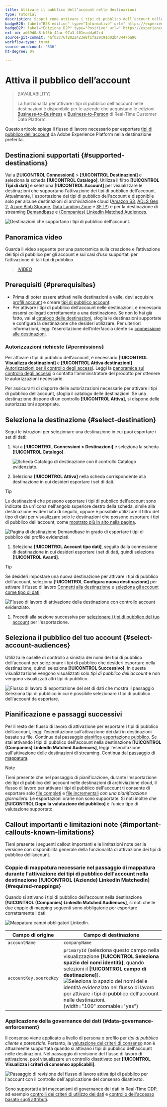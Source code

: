 ```yaml
---
title: Attivare il pubblico dell’account nelle destinazioni
type: Tutorial
description: Scopri come attivare i tipi di pubblico dell’account nelle destinazioni
badgeB2B: label="B2B edition" type="Informative" url=" https://experienceleague.adobe.com/docs/experience-platform/rtcdp/intro/rtcdp-intro/overview.html?lang=en#rtcdp-editions newtab=true"
badgeB2P: label="Edizione B2P" type="Positive" url=" https://experienceleague.adobe.com/docs/experience-platform/rtcdp/intro/rtcdp-intro/overview.html?lang=en#rtcdp-editions newtab=true"
exl-id: ad69d0a8-bf5b-42ac-97a3-401eadda62cd
source-git-commit: 4afb2c76f2022423e8f1fa29c91d02b43447ba90
workflow-type: tm+mt
source-wordcount: '836'
ht-degree: 0%

---
```


# Attiva il pubblico dell’account

>[!AVAILABILITY]
>
>La funzionalità per attivare i tipi di pubblico dell&#39;account nelle destinazioni è disponibile per le aziende che acquistano le edizioni [Business-to-Business](/help/rtcdp/overview.md#rtcdp-b2b) e [Business-to-Person](/help/rtcdp/overview.md#rtcdp-b2p) di Real-Time Customer Data Platform.

Questo articolo spiega il flusso di lavoro necessario per esportare [tipi di pubblico dell&#39;account](/help/segmentation/types/account-audiences.md) da Adobe Experience Platform nella destinazione preferita.

## Destinazioni supportati {#supported-destinations}

Vai a **[!UICONTROL Connessioni]** > **[!UICONTROL Destinazioni]** e seleziona la scheda **[!UICONTROL Catalogo]**. Utilizza il filtro **[!UICONTROL Tipi di dati]** e seleziona **[!UICONTROL Account]** per visualizzare le destinazioni che supportano l&#39;attivazione dei tipi di pubblico dell&#39;account. Attualmente, l&#39;esportazione dei tipi di pubblico dell&#39;account è disponibile solo per alcune destinazioni di archiviazione cloud ([Amazon S3](/help/destinations/catalog/cloud-storage/amazon-s3.md), [ADLS Gen 2](/help/destinations/catalog/cloud-storage/adls-gen2.md), [Azure Blob Storage](/help/destinations/catalog/cloud-storage/azure-blob.md), [Data Landing Zone](/help/destinations/catalog/cloud-storage/data-landing-zone.md) e [SFTP](/help/destinations/catalog/cloud-storage/sftp.md)) e per la destinazione di streaming [Demandbase](/help/destinations/catalog/advertising/demandbase.md) e [(Companies) LinkedIn Matched Audiences](/help/destinations/catalog/social/linkedin-b2b.md).

![Destinazioni che supportano i tipi di pubblico dell&#39;account.](/help/destinations/assets/ui/activate-account-audiences/data-types-filter.png)

## Panoramica video

Guarda il video seguente per una panoramica sulla creazione e l’attivazione dei tipi di pubblico per gli account e sui casi d’uso supportati per l’attivazione di tali tipi di pubblico.

>[!VIDEO](https://video.tv.adobe.com/v/338252/?learn=on)

## Prerequisiti {#prerequisites}

* Prima di poter essere attivati nelle destinazioni a valle, devi acquisire [profili account](/help/rtcdp/accounts/account-profile-overview.md) e creare [tipi di pubblico account](/help/segmentation/types/account-audiences.md).
* Per attivare i tipi di pubblico dell’account nelle destinazioni, è necessario essersi collegati correttamente a una destinazione. Se non lo hai già fatto, vai al [catalogo delle destinazioni](../catalog/overview.md), sfoglia le destinazioni supportate e configura la destinazione che desideri utilizzare. Per ulteriori informazioni, leggi l&#39;esercitazione dell&#39;interfaccia utente su [connessione alle destinazioni](./connect-destination.md).

### Autorizzazioni richieste {#permissions}

Per attivare i tipi di pubblico dell&#39;account, è necessario **[!UICONTROL Visualizza destinazioni]** e **[!UICONTROL Attiva destinazioni]** [Autorizzazioni per il controllo degli accessi](/help/access-control/home.md#permissions). Leggi la [panoramica sul controllo degli accessi](/help/access-control/ui/overview.md) o contatta l&#39;amministratore del prodotto per ottenere le autorizzazioni necessarie.

Per assicurarti di disporre delle autorizzazioni necessarie per attivare i tipi di pubblico dell’account, sfoglia il catalogo delle destinazioni. Se una destinazione dispone di un controllo **[!UICONTROL Attiva]**, si dispone delle autorizzazioni appropriate.

## Seleziona la destinazione {#select-destination}

Segui le istruzioni per selezionare una destinazione in cui puoi esportare i set di dati:

1. Vai a **[!UICONTROL Connessioni > Destinazioni]** e seleziona la scheda **[!UICONTROL Catalogo]**.

   ![Scheda Catalogo di destinazione con il controllo Catalogo evidenziato.](/help/destinations/assets/ui/export-datasets/catalog-tab.png)

1. Seleziona **[!UICONTROL Attiva]** nella scheda corrispondente alla destinazione in cui desideri esportare i set di dati.

>[!TIP]
>
>Le destinazioni che possono esportare i tipi di pubblico dell&#39;account sono indicate da un&#39;icona nell&#39;angolo superiore destro della scheda, simile alla destinazione evidenziata di seguito, oppure è possibile utilizzare il filtro del tipo di dati per visualizzare solo le destinazioni che possono esportare i tipi di pubblico dell&#39;account, come [mostrato più in alto nella pagina](#supported-destinations).

![Pagina di destinazione Demandbase in grado di esportare i tipi di pubblico del profilo evidenziati.](/help/destinations/assets/ui/activate-account-audiences/demandbase-icon-activate-account-audiences.png)

1. Seleziona **[!UICONTROL Account tipo dati]**, seguito dalla connessione di destinazione in cui desideri esportare i set di dati, quindi seleziona **[!UICONTROL Avanti]**.

>[!TIP]
> 
>Se desideri impostare una nuova destinazione per attivare i tipi di pubblico dell&#39;account, seleziona **[!UICONTROL Configura nuova destinazione]** per attivare il flusso di lavoro [Connetti alla destinazione](/help/destinations/ui/connect-destination.md) e [seleziona gli account come tipo di dati](/help/destinations/ui/connect-destination.md#segment-activation-or-dataset-exports).

![Flusso di lavoro di attivazione della destinazione con controllo account evidenziato.](/help/destinations/assets/ui/activate-account-audiences/activate-account-audiences-highlighted.png)

1. Procedi alla sezione successiva per [selezionare i tipi di pubblico del tuo account](#select-profile-audiences) per l&#39;esportazione.

## Seleziona il pubblico del tuo account {#select-account-audiences}

Utilizza le caselle di controllo a sinistra dei nomi dei tipi di pubblico dell&#39;account per selezionare i tipi di pubblico che desideri esportare nella destinazione, quindi seleziona **[!UICONTROL Successivo]**. In questa visualizzazione vengono visualizzati solo *tipi di pubblico dell&#39;account* e non vengono visualizzati altri tipi di pubblico.

![Flusso di lavoro di esportazione del set di dati che mostra il passaggio Seleziona tipi di pubblico in cui è possibile selezionare i tipi di pubblico dell&#39;account da esportare.](/help/destinations/assets/ui/activate-account-audiences/select-account-audiences.png)

## Pianificazione e passaggi successivi

Per il resto del flusso di lavoro di attivazione per esportare i tipi di pubblico dell’account, leggi l’esercitazione sull’attivazione dei dati in destinazioni basate su file. Continua dal passaggio [pianifica esportazione pubblico](/help/destinations/ui/activate-batch-profile-destinations.md#scheduling). Se stai attivando i tipi di pubblico dell&#39;account nella destinazione **[!UICONTROL (Companies) LinkedIn Matched Audiences]**, leggi l&#39;esercitazione sull&#39;attivazione delle destinazioni di streaming. Continua dal [passaggio di mappatura](/help/destinations/ui/activate-segment-streaming-destinations.md#mapping).

>[!NOTE]
>
>Tieni presente che nel passaggio di pianificazione, durante l&#39;esportazione dei tipi di pubblico dell&#39;account nelle destinazioni di archiviazione cloud, il flusso di lavoro per attivare i tipi di pubblico dell&#39;account ti consente di esportare solo [file completi](/help/destinations/ui/activate-batch-profile-destinations.md#export-full-files) e [file incrementali](/help/destinations/ui/activate-batch-profile-destinations.md#export-incremental-files) _con una pianificazione giornaliera_. Le esportazioni orarie non sono supportate. Si noti inoltre che **[!UICONTROL Dopo la valutazione del pubblico]** è l&#39;unico tipo di valutazione supportato.

## Callout importanti e limitazioni note {#important-callouts-known-limitations}

Tieni presente i seguenti callout importanti e le limitazioni note per la versione con disponibilità generale della funzionalità di attivazione dei tipi di pubblico dell’account.

### Coppie di mappatura necessarie nel passaggio di mappatura durante l&#39;attivazione dei tipi di pubblico dell&#39;account nella destinazione **[!UICONTROL (Aziende) LinkedIn MatchedIn]** {#required-mappings}

Quando si attivano i tipi di pubblico dell&#39;account nella destinazione **[!UICONTROL (Companies) LinkedIn Matched Audiences]**, si noti che le due coppie di mapping seguenti sono obbligatorie per esportare correttamente i dati:

![Mappatura campi obbligatori LinkedIn.](/help/destinations/assets/ui/activate-account-audiences/linkedin-mapping-required-fields.png)

| Campo di origine | Campo di destinazione |
|---------|----------|
| `accountName` | `companyName` |
| `accountKey.sourceKey` | `primaryId` (seleziona questo campo nella visualizzazione **[!UICONTROL Seleziona spazio dei nomi identità]**, quando selezioni il **[!UICONTROL campo di destinazione]**). <br> ![Seleziona lo spazio dei nomi delle identità evidenziato nel flusso di lavoro per attivare i tipi di pubblico dell&#39;account nelle destinazioni.](/help/destinations/assets/ui/activate-account-audiences/identity-namespace-highlighted.png "Selezionare lo spazio dei nomi delle identità evidenziato nel flusso di lavoro per attivare i tipi di pubblico dell&#39;account nelle destinazioni."){width="100" zoomable="yes"} |

### Applicazione della governance dei dati {#data-governance-enforcement}

Il consenso viene applicato a livello di persona o profilo per *tipi di pubblico cliente e potenziale*. Pertanto, la [valutazione dei criteri di consenso](/help/data-governance/enforcement/auto-enforcement.md#consent-policy-evaluation) non è attualmente supportata quando si attivano i tipi di pubblico dell&#39;account nelle destinazioni. Nel passaggio di revisione del flusso di lavoro di attivazione, puoi visualizzare un controllo disattivato per **[!UICONTROL Visualizza i criteri di consenso applicabili]**.

![Passaggio di revisione del flusso di lavoro attiva tipi di pubblico per l&#39;account con il controllo dell&#39;applicazione del consenso disattivato.](/help/destinations/assets/ui/activate-account-audiences/consent-checks-greyed-out.png)

Sono supportati altri meccanismi di governance dei dati in Real-Time CDP, ad esempio [controlli dei criteri di utilizzo dei dati](/help/data-governance/enforcement/auto-enforcement.md#consent-policy-evaluation) e [controllo dell&#39;accesso basato sugli attributi](/help/destinations/home.md#attribute-based-access).
